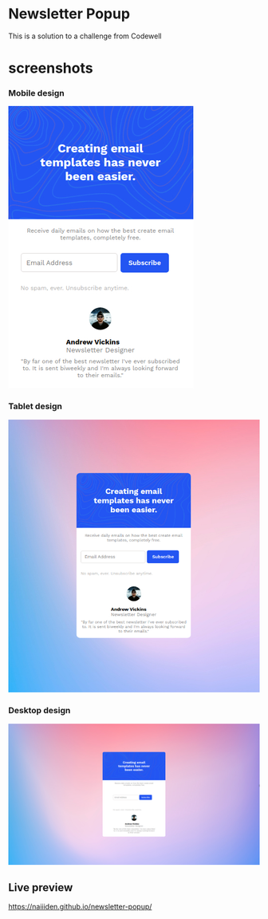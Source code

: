 # Newsletter Popup
This is a solution to a challenge from Codewell

# screenshots
### Mobile design
![mobile](/Design/mobile.jpg)

### Tablet design
![tablet](/Design/tablet.jpg)

### Desktop design
![desktop](/Design/desktop.png)

## Live preview
https://naiiiden.github.io/newsletter-popup/